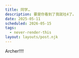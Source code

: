 ```yaml
---
title: 同学…
description: 要是你看到了我就社4了。
date: 2025-05-11
scheduled: 2026-05-15
tags:
  - never-render-this
layout: layouts/post.njk
---
```


Archer!!!!
